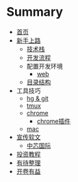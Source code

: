 # Summary

* [首页](README.md)
* [新手上路](newbie.md)
  * [技术栈](newbie/tech_stack.md)
  * [开发流程](newbie/workflow.md)
  * 配置开发环境
    * [web](newbie/devenv/web.md)
  * [目录结构](newbie/dir.md)
* 工具技巧
  * [hg & git](tip/hg_git.md)
  * [tmux](tip/tmux.md)
  * [chrome](tip/chrome.md)
    * [chrome插件](tip/chrome/plugin.md)
  * [mac](tip/mac.md)
* [宣传软文](soft_post.md)
  * [中芯国际](soft_post/HK-00981.md)
* [投资教程](invest.md)
* [有待整理](you-dai-zheng-li.md)
* [开卷有益](good_book.md)

